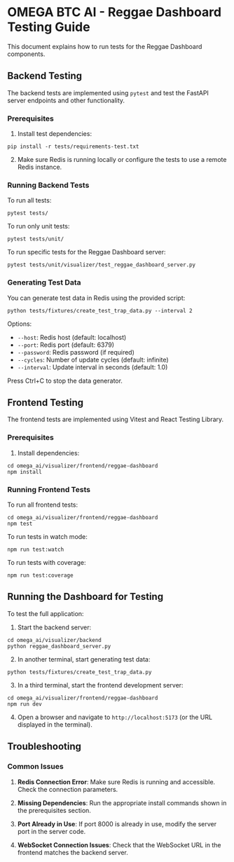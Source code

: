 # OMEGA BTC AI - Reggae Dashboard Testing Guide

This document explains how to run tests for the Reggae Dashboard components.

## Backend Testing

The backend tests are implemented using `pytest` and test the FastAPI server endpoints and other functionality.

### Prerequisites

1. Install test dependencies:

```
pip install -r tests/requirements-test.txt
```

2. Make sure Redis is running locally or configure the tests to use a remote Redis instance.

### Running Backend Tests

To run all tests:

```
pytest tests/
```

To run only unit tests:

```
pytest tests/unit/
```

To run specific tests for the Reggae Dashboard server:

```
pytest tests/unit/visualizer/test_reggae_dashboard_server.py
```

### Generating Test Data

You can generate test data in Redis using the provided script:

```
python tests/fixtures/create_test_trap_data.py --interval 2
```

Options:

- `--host`: Redis host (default: localhost)
- `--port`: Redis port (default: 6379)
- `--password`: Redis password (if required)
- `--cycles`: Number of update cycles (default: infinite)
- `--interval`: Update interval in seconds (default: 1.0)

Press Ctrl+C to stop the data generator.

## Frontend Testing

The frontend tests are implemented using Vitest and React Testing Library.

### Prerequisites

1. Install dependencies:

```
cd omega_ai/visualizer/frontend/reggae-dashboard
npm install
```

### Running Frontend Tests

To run all frontend tests:

```
cd omega_ai/visualizer/frontend/reggae-dashboard
npm test
```

To run tests in watch mode:

```
npm run test:watch
```

To run tests with coverage:

```
npm run test:coverage
```

## Running the Dashboard for Testing

To test the full application:

1. Start the backend server:

```
cd omega_ai/visualizer/backend
python reggae_dashboard_server.py
```

2. In another terminal, start generating test data:

```
python tests/fixtures/create_test_trap_data.py
```

3. In a third terminal, start the frontend development server:

```
cd omega_ai/visualizer/frontend/reggae-dashboard
npm run dev
```

4. Open a browser and navigate to `http://localhost:5173` (or the URL displayed in the terminal).

## Troubleshooting

### Common Issues

1. **Redis Connection Error**: Make sure Redis is running and accessible. Check the connection parameters.

2. **Missing Dependencies**: Run the appropriate install commands shown in the prerequisites section.

3. **Port Already in Use**: If port 8000 is already in use, modify the server port in the server code.

4. **WebSocket Connection Issues**: Check that the WebSocket URL in the frontend matches the backend server.
